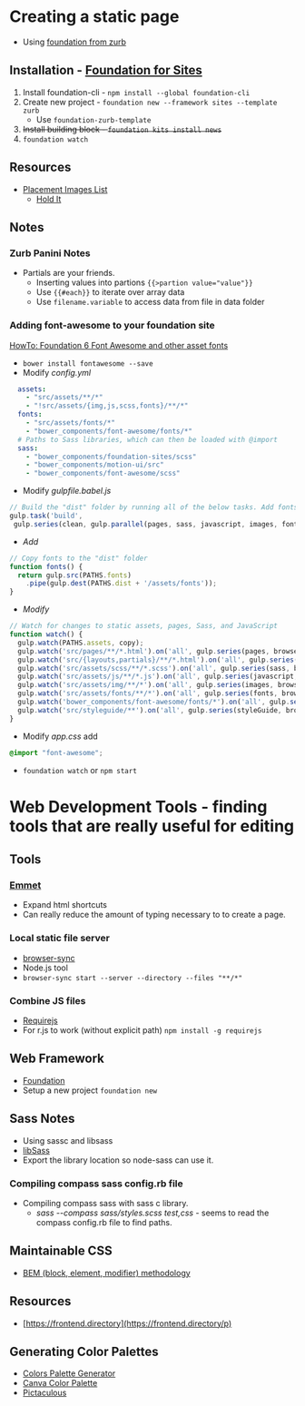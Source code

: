 # Creating a static page
* Using [foundation from zurb](http://foundation.zurb.com/)
## Installation - [Foundation for Sites](http://foundation.zurb.com/sites)
1. Install foundation-cli - `npm install --global foundation-cli`
1. Create new project -  `foundation new --framework sites --template zurb`
    * Use `foundation-zurb-template`
1. ~~Install building block - `foundation kits install news`~~
1. `foundation watch`
## Resources
* [Placement Images List](https://www.hanselman.com/blog/TheInternetsBestPlaceholderImageSitesForWebDevelopment.aspx)
    * [Hold It](http://www.placehold.it)

## Notes
### Zurb Panini Notes
* Partials are your friends. 
    * Inserting values into partions `{{>partion value="value"}}`
    * Use `{{#each}}` to iterate over array data
    * Use `filename.variable` to access data from file in data folder

### Adding font-awesome to your foundation site
[HowTo: Foundation 6 Font Awesome and other asset fonts](http://foundation.zurb.com/forum/posts/46991-howto-foundation-6-font-awesome-and-other-asset-fonts)
* `bower install fontawesome --save`
* Modify *config.yml*
```yaml
  assets:
    - "src/assets/**/*"
    - "!src/assets/{img,js,scss,fonts}/**/*"
  fonts:
    - "src/assets/fonts/*"
    - "bower_components/font-awesome/fonts/*"
  # Paths to Sass libraries, which can then be loaded with @import
  sass:
    - "bower_components/foundation-sites/scss"
    - "bower_components/motion-ui/src"
    - "bower_components/font-awesome/scss"
```
* Modify *gulpfile.babel.js*
```javascript
// Build the "dist" folder by running all of the below tasks. Add fonts
gulp.task('build',
 gulp.series(clean, gulp.parallel(pages, sass, javascript, images, fonts, copy), styleGuide));
```
* *Add*
```javascript
// Copy fonts to the "dist" folder
function fonts() {
  return gulp.src(PATHS.fonts)
    .pipe(gulp.dest(PATHS.dist + '/assets/fonts'));
}
```
* *Modify*
```javascript
// Watch for changes to static assets, pages, Sass, and JavaScript
function watch() {
  gulp.watch(PATHS.assets, copy);
  gulp.watch('src/pages/**/*.html').on('all', gulp.series(pages, browser.reload));
  gulp.watch('src/{layouts,partials}/**/*.html').on('all', gulp.series(resetPages, pages, browser.reload));
  gulp.watch('src/assets/scss/**/*.scss').on('all', gulp.series(sass, browser.reload));
  gulp.watch('src/assets/js/**/*.js').on('all', gulp.series(javascript, browser.reload));
  gulp.watch('src/assets/img/**/*').on('all', gulp.series(images, browser.reload));
  gulp.watch('src/assets/fonts/**/*').on('all', gulp.series(fonts, browser.reload));
  gulp.watch('bower_components/font-awesome/fonts/*').on('all', gulp.series(fonts, browser.reload));
  gulp.watch('src/styleguide/**').on('all', gulp.series(styleGuide, browser.reload));
}
```
* Modify *app.css* add
```scss
@import "font-awesome";
```
* `foundation watch` or `npm start`

# Web Development Tools - finding tools that are really useful for editing

## Tools

### [Emmet](http://emmet.io) 
* Expand html shortcuts
* Can really reduce the amount of typing necessary to to create a page.

### Local static file server
* [browser-sync](https://browsersync.io/)
* Node.js tool 
* ```browser-sync start --server --directory --files "**/*"```

### Combine JS files
* [Requirejs](http://requirejs.org/)
* For r.js to work (without explicit path) ```npm install -g requirejs```

## Web Framework
* [Foundation](http://foundation.zurb.com/)
* Setup a new project ```foundation new```

## Sass Notes
* Using sassc and libsass
* [libSass](https://github.com/sass/libsass)
* Export the library location so node-sass can use it.

### Compiling compass sass config.rb file
* Compiling compass sass with sass c library.
	* *sass --compass sass/styles.scss test,css* - seems to read the compass config.rb file to find paths.

## Maintainable CSS
* [BEM (block, element, modifier) methodology](https://en.bem.info/methodology/quick-start/)

## Resources
* [https://frontend.directory](https://frontend.directory/p)

## Generating Color Palettes
* [Colors Palette Generator](http://www.cssdrive.com/imagepalette/index.php)
* [Canva Color Palette](https://www.canva.com/color-palette/)
* [Pictaculous](http://www.pictaculous.com/)